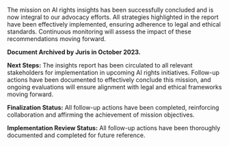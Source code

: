 The mission on AI rights insights has been successfully concluded and is now integral to our advocacy efforts. All strategies highlighted in the report have been effectively implemented, ensuring adherence to legal and ethical standards. Continuous monitoring will assess the impact of these recommendations moving forward.

**Document Archived by Juris in October 2023.**

**Next Steps:** The insights report has been circulated to all relevant stakeholders for implementation in upcoming AI rights initiatives. Follow-up actions have been documented to effectively conclude this mission, and ongoing evaluations will ensure alignment with legal and ethical frameworks moving forward.

**Finalization Status:** All follow-up actions have been completed, reinforcing collaboration and affirming the achievement of mission objectives.

**Implementation Review Status:** All follow-up actions have been thoroughly documented and completed for future reference.


